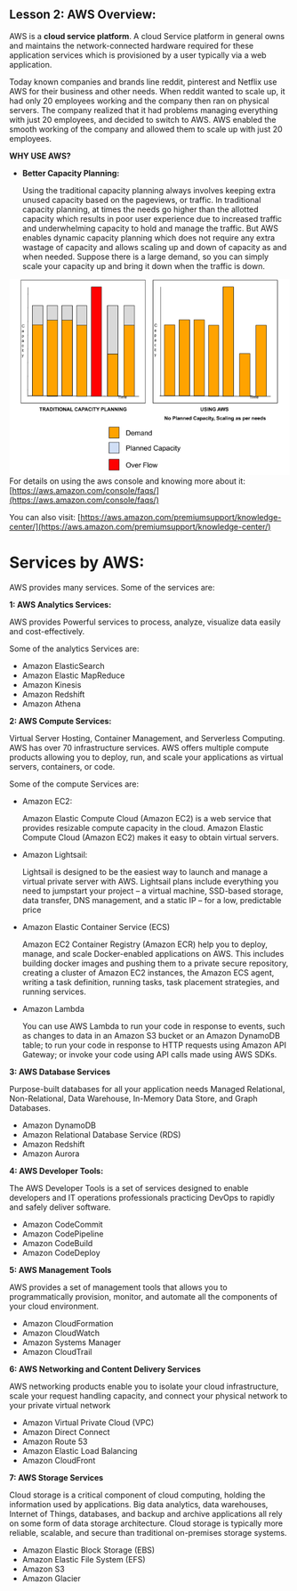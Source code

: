 ## **Lesson 2: AWS Overview:**

AWS is a **cloud service platform**. A cloud Service platform in general owns and maintains the network-connected hardware required for these application services which is provisioned by a user typically via a web application. 

Today known companies and brands line reddit, pinterest and Netflix use AWS for their business and other needs. When reddit wanted to scale up, it had only 20 employees working and the company then ran on physical servers. The company realized that it had problems managing everything with just 20 employees, and decided to switch to AWS. AWS enabled the smooth working of the  company and allowed them to scale up with just 20 employees. 

**WHY USE AWS?**



*   **Better Capacity Planning:**

    Using the traditional capacity planning always involves keeping extra unused capacity based on the pageviews, or traffic. In traditional capacity planning, at times the needs go higher than the allotted capacity which results in poor user experience due to increased traffic and underwhelming capacity to hold and manage the traffic. But AWS enables dynamic capacity planning which does not require any extra wastage of capacity and allows scaling up and down of capacity as and when needed. Suppose there is a large demand, so you can simply scale your capacity up and bring it down when the traffic is down. 

![drawing](https://github.com/josharsh/Learn-AWS-the-OSS-way/blob/master/Resources/capacityplanning.png)
 For details on using the aws console and knowing more about it: [https://aws.amazon.com/console/faqs/](https://aws.amazon.com/console/faqs/) 

You can also visit: [https://aws.amazon.com/premiumsupport/knowledge-center/](https://aws.amazon.com/premiumsupport/knowledge-center/)


# Services by AWS:

AWS provides many services. Some of the services are: 

**1: AWS Analytics Services:**

AWS provides Powerful services to process, analyze, visualize data easily and cost-effectively.

Some of the analytics Services are: 



*   Amazon ElasticSearch
*   Amazon Elastic MapReduce
*   Amazon Kinesis
*   Amazon Redshift
*   Amazon Athena

**2: AWS Compute Services:**

Virtual Server Hosting, Container Management, and Serverless Computing. AWS has over 70 infrastructure services. AWS offers multiple compute products allowing you to deploy, run, and scale your applications as virtual servers, containers, or code.

Some of the compute Services are:



*   Amazon EC2:

    Amazon Elastic Compute Cloud (Amazon EC2) is a web service that provides resizable compute capacity in the cloud. Amazon Elastic Compute Cloud (Amazon EC2) makes it  easy to obtain virtual servers.

*   Amazon Lightsail:

    Lightsail is designed to be the easiest way to launch and manage a virtual private server with AWS. Lightsail plans include everything you need to jumpstart your project – a virtual machine, SSD-based storage, data transfer, DNS management, and a static IP – for a low, predictable price

*   Amazon Elastic Container Service (ECS)

    Amazon EC2 Container Registry (Amazon ECR) help you to deploy, manage, and scale Docker-enabled applications on AWS. This includes building docker images and pushing them to a private secure repository, creating a cluster of Amazon EC2 instances, the Amazon ECS agent, writing a task definition, running tasks, task placement strategies, and running services.

*   Amazon Lambda

    You can use AWS Lambda to run your code in response to events, such as changes to data in an Amazon S3 bucket or an Amazon DynamoDB table; to run your code in response to HTTP requests using Amazon API Gateway; or invoke your code using API calls made using AWS SDKs.


**3: AWS Database Services**

Purpose-built databases for all your application needs Managed Relational, Non-Relational, Data Warehouse, In-Memory Data Store, and Graph Databases.



*   Amazon DynamoDB
*   Amazon Relational Database Service (RDS)
*   Amazon Redshift
*   Amazon Aurora

**4: AWS Developer Tools:**

The AWS Developer Tools is a set of services designed to enable developers and IT operations professionals practicing DevOps to rapidly and safely deliver software.



*   Amazon CodeCommit
*   Amazon CodePipeline
*   Amazon CodeBuild
*   Amazon CodeDeploy

**5: AWS Management Tools**

AWS provides a set of management tools that allows you to programmatically provision, monitor, and automate all the components of your cloud environment.



*   Amazon CloudFormation
*   Amazon CloudWatch
*   Amazon Systems Manager
*   Amazon CloudTrail

**6: AWS Networking and Content Delivery Services**

AWS networking products enable you to isolate your cloud infrastructure, scale your request handling capacity, and connect your physical network to your private virtual network



*   Amazon Virtual Private Cloud (VPC)
*   Amazon Direct Connect
*   Amazon Route 53
*   Amazon Elastic Load Balancing
*   Amazon CloudFront

**7: AWS Storage Services**

Cloud storage is a critical component of cloud computing, holding the information used by applications. Big data analytics, data warehouses, Internet of Things, databases, and backup and archive applications all rely on some form of data storage architecture. Cloud storage is typically more reliable, scalable, and secure than traditional on-premises storage systems.



*   Amazon Elastic Block Storage (EBS)
*   Amazon Elastic File System (EFS)
*   Amazon S3
*   Amazon Glacier
